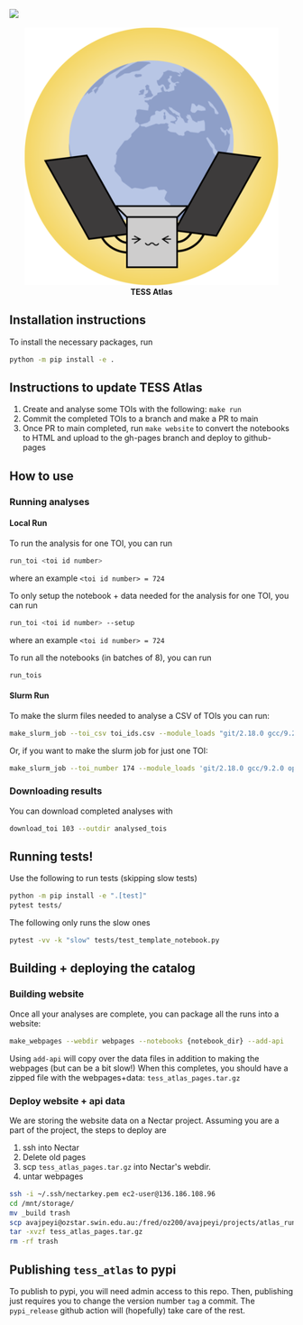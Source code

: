 [![](https://img.shields.io/badge/Paper-Download-orange)](https://nightly.link/dfm/tess-atlas/workflows/build_paper/paper/main.pdf.zip)

<p align="center">
  <img width = "450" src="src/tess_atlas/webbuilder/template/_static/atlas_logo.png" />
  <br>
  <b>TESS Atlas</b>
</p>

## Installation instructions
To install the necessary packages, run
```bash
python -m pip install -e .
```

## Instructions to update TESS Atlas
1. Create and analyse some TOIs with the following: `make run`
2. Commit the completed TOIs to a branch and make a PR to main
3. Once PR to main completed, run `make website` to convert the notebooks to HTML and upload to the gh-pages branch and deploy to github-pages

## How to use

### Running analyses
#### Local Run
To run the analysis for one TOI, you can run
```bash
run_toi <toi id number>
```
where an example `<toi id number> = 724`

To only setup the notebook + data needed for the analysis for one TOI, you can run
```bash
run_toi <toi id number> --setup
```
where an example `<toi id number> = 724`

To run all the notebooks (in batches of 8), you can run
```bash
run_tois
```

#### Slurm Run

To make the slurm files needed to analyse a CSV of TOIs you can run:
```bash
make_slurm_job --toi_csv toi_ids.csv --module_loads "git/2.18.0 gcc/9.2.0 openmpi/4.0.2 python/3.8.5"
```

Or, if you want to make the slurm job for just one TOI:
```bash
make_slurm_job --toi_number 174 --module_loads 'git/2.18.0 gcc/9.2.0 openmpi/4.0.2 python/3.8.5'
```

### Downloading results
You can download completed analyses with
```bash
download_toi 103 --outdir analysed_tois
```

## Running tests!
Use the following to run tests (skipping slow tests)
```bash
python -m pip install -e ".[test]"
pytest tests/
```
The following only runs the slow ones
```bash
pytest -vv -k "slow" tests/test_template_notebook.py
```

## Building + deploying the catalog
### Building website
Once all your analyses are complete, you can package all the runs into a website:
```bash
make_webpages --webdir webpages --notebooks {notebook_dir} --add-api
```
Using `add-api` will copy over the data files in addition to making the webpages (but can be a bit slow!)
When this completes, you should have a zipped file with the webpages+data: `tess_atlas_pages.tar.gz`

### Deploy website + api data
We are storing the website data on a Nectar project.
Assuming you are a part of the project, the steps to deploy are
1. ssh into Nectar
2. Delete old pages
3. scp `tess_atlas_pages.tar.gz` into Nectar's webdir.
4. untar webpages
```bash
ssh -i ~/.ssh/nectarkey.pem ec2-user@136.186.108.96
cd /mnt/storage/
mv _build trash
scp avajpeyi@ozstar.swin.edu.au:/fred/oz200/avajpeyi/projects/atlas_runs/tess_atlas_pages.tar.gz .
tar -xvzf tess_atlas_pages.tar.gz
rm -rf trash
```


## Publishing `tess_atlas` to pypi
To publish to pypi, you will need admin access to this repo.
Then, publishing just requires you to change the version number `tag` a commit.
The `pypi_release` github action will (hopefully) take care of the rest.
